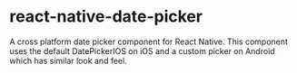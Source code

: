 # react-native-date-picker

A cross platform date picker component for React Native. This component uses the default DatePickerIOS on iOS and a custom picker on Android which has similar look and feel. 